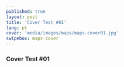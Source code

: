 ```yaml
---
published: true
layout: post
title: 'Cover Test #01'
lang: pt
cover: 'media/images/maps/maps-cover01.jpg'
swipebox: maps-cover
---
```

### Cover Test #01

